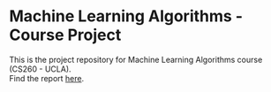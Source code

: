# Machine Learning Algorithms - Course Project

This is the project repository for Machine Learning Algorithms course (CS260 - UCLA).  
Find the report [here](./model.py).
